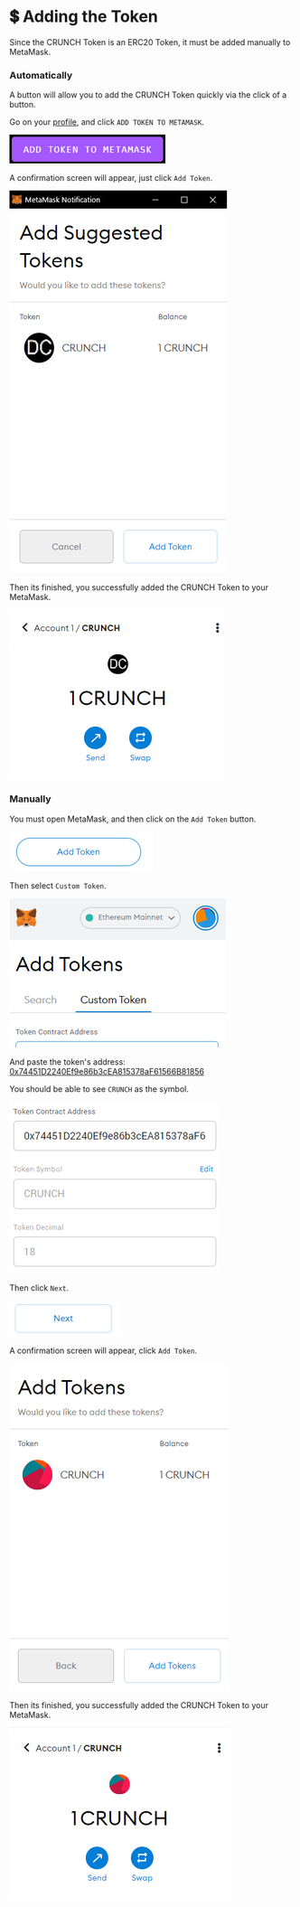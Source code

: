 # 💲 Adding the Token

Since the CRUNCH Token is an ERC20 Token, it must be added manually to MetaMask.

### Automatically

A button will allow you to add the CRUNCH Token quickly via the click of a button.

Go on your [profile](https://tournament.datacrunch.com/profile), and click `ADD TOKEN TO METAMASK`.

![](<../.gitbook/assets/image (14).png>)

A confirmation screen will appear, just click `Add Token`.

![](<../.gitbook/assets/image (15).png>)

Then its finished, you successfully added the CRUNCH Token to your MetaMask.

![](<../.gitbook/assets/image (16).png>)

### Manually

You must open MetaMask, and then click on the `Add Token` button.

![](<../.gitbook/assets/image (8).png>)

Then select `Custom Token`.

![](<../.gitbook/assets/image (9).png>)

And paste the token's address: [0x74451D2240Ef9e86b3cEA815378aF61566B81856](https://etherscan.io/address/0x74451d2240ef9e86b3cea815378af61566b81856)

You should be able to see `CRUNCH` as the symbol.

![](<../.gitbook/assets/image (10).png>)

Then click `Next`.

![](<../.gitbook/assets/image (11).png>)

A confirmation screen will appear, click `Add Token`.

![](<../.gitbook/assets/image (12).png>)

Then its finished, you successfully added the CRUNCH Token to your MetaMask.

![](<../.gitbook/assets/image (13).png>)
